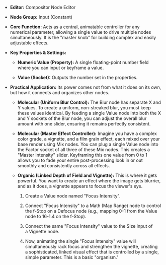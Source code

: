 - **Editor:** Compositor Node Editor
    
- **Node Group:** Input (Constant)
    
- **Core Function:** Acts as a central, animatable controller for any numerical parameter, allowing a single value to drive multiple nodes simultaneously. It is the "master knob" for building complex and easily adjustable effects.
    
- **Key Properties & Settings:**
    
    - **Numeric Value (Property):** A single floating-point number field where you can input or keyframe a value.
        
    - **Value (Socket):** Outputs the number set in the properties.
        
- **Practical Application:** Its power comes not from what it does on its own, but how it connects and organizes other nodes.
    
    - **Molecular (Uniform Blur Control):** The Blur node has separate X and Y values. To create a uniform, non-streaked blur, you must keep these values identical. By feeding a single Value node into both the X and Y sockets of the Blur node, you can adjust the overall blur amount with one slider, ensuring it remains perfectly consistent.
        
    - **Molecular (Master Effect Controller):** Imagine you have a complex color grade, a vignette, and a film grain effect, each mixed over your base render using Mix nodes. You can plug a single Value node into the Factor socket of all three of these Mix nodes. This creates a "Master Intensity" slider. Keyframing this one value from 0 to 1 allows you to fade your entire post-processing look in or out smoothly and consistently across all effects.
        
    - **Organic (Linked Depth of Field and Vignette):** This is where it gets powerful. You want to create an effect where the image gets blurrier, and as it does, a vignette appears to focus the viewer's eye.
        
        1. Create a Value node named "Focus Intensity".
            
        2. Connect "Focus Intensity" to a Math (Map Range) node to control the f-Stop on a Defocus node (e.g., mapping 0-1 from the Value node to 16-1.4 on the f-Stop).
            
        3. Connect the same "Focus Intensity" value to the Size input of a Vignette node.
            
        4. Now, animating the single "Focus Intensity" value will simultaneously rack focus and strengthen the vignette, creating a sophisticated, linked visual effect that is controlled by a single, simple parameter. This is a basic "organism."